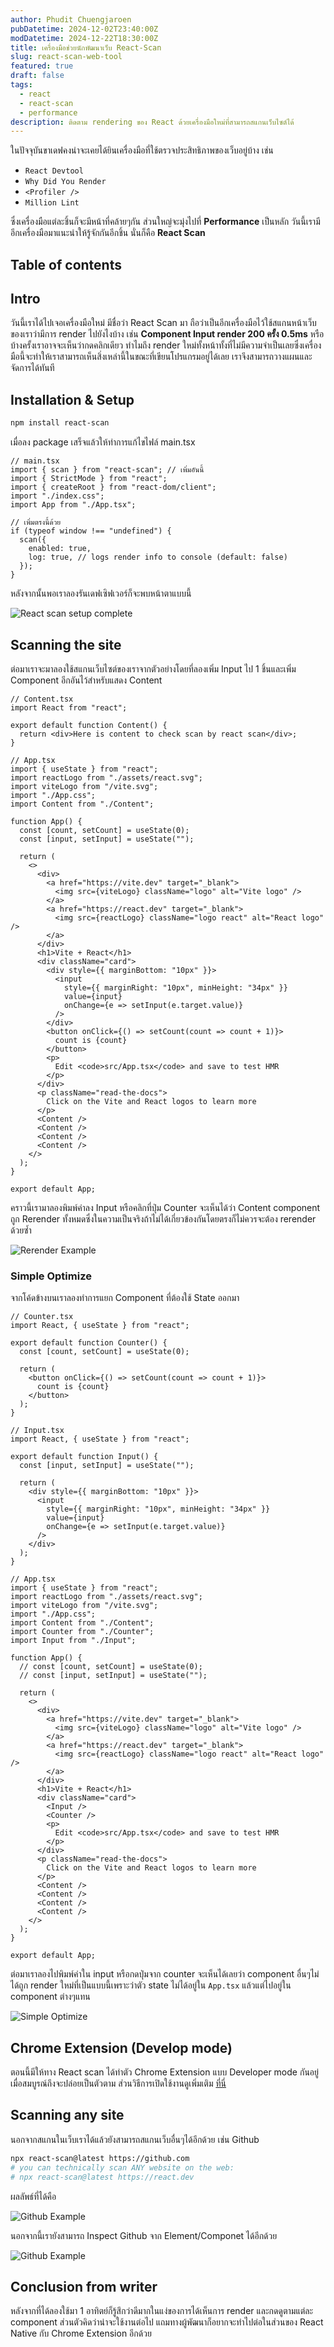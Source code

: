 ```yaml
---
author: Phudit Chuengjaroen
pubDatetime: 2024-12-02T23:40:00Z
modDatetime: 2024-12-22T18:30:00Z
title: เครื่องมือช่วยนักพัฒนาเว็บ React-Scan
slug: react-scan-web-tool
featured: true
draft: false
tags:
  - react
  - react-scan
  - performance
description: ติดตาม rendering ของ React ด้วยเครื่องมือใหม่ที่สามารถสแกนเว็บไซต์ได้
---
```


ในปัจจุบันขาเดฟคงน่าจะเคยได้ยินเครื่องมือที่ใช้ตรวจประสิทธิภาพของเว็บอยู่บ้าง เช่น

- `React Devtool`
- `Why Did You Render`
- `<Profiler />`
- `Million Lint`

ซึ่งเครื่องมือแต่ละชิ้นก็จะมีหน้าที่คล้ายๆกัน ส่วนใหญ่จะมุ่งไปที่ <b>Performance</b> เป็นหลัก วันนี้เรามีอีกเครื่องมือมาแนะนำให้รู้จักกันอีกชิ้น นั่นก็คือ <b>React Scan</b>

## Table of contents

## Intro

วันนี้เราได้ไปเจอเครื่องมือใหม่ มีชื่อว่า React Scan มา ถือว่าเป็นอีกเครื่องมือไว้ใช้สแกนหน้าเว็บของเราว่ามีการ render ไปยังไงบ้าง เช่น <b>Component Input render 200 ครั้ง 0.5ms</b> หรือบ้างครั้งเราอาจจะเห็นว่ากดคลิกเดียว ทำไมถึง render ใหม่ทั้งหน้าทั้งที่ไม่มีความจำเป็นเลยซึ่งเครื่องมือนี้จะทำให้เราสามารถเห็นสิ่งเหล่านี้ในขณะที่เขียนโปรแกรมอยู่ได้เลย เราจึงสามารถวางแผนและจัดการได้ทันที

## Installation & Setup

```bash
npm install react-scan
```

เมื่อลง package เสร็จแล้วให้ทำการแก้ไขไฟล์ main.tsx

```tsx
// main.tsx
import { scan } from "react-scan"; // เพิ่มอันนี้
import { StrictMode } from "react";
import { createRoot } from "react-dom/client";
import "./index.css";
import App from "./App.tsx";

// เพิ่มตรงนี้ด้วย
if (typeof window !== "undefined") {
  scan({
    enabled: true,
    log: true, // logs render info to console (default: false)
  });
}
```

หลังจากนั้นพอเราลองรันเดฟเซิฟเวอร์ก็จะพบหน้าตาแบบนี้

![React scan setup complete](@assets/react-scan/starter-vite-typescript.png)

## Scanning the site

ต่อมาเราจะมาลองใช้สแกนเว็บไซต์ของเราจากตัวอย่างโดยที่ลองเพิ่ม Input ไป 1 ชิ้นและเพิ่ม Component อีกอันไว้สำหรับแสดง Content

```tsx
// Content.tsx
import React from "react";

export default function Content() {
  return <div>Here is content to check scan by react scan</div>;
}
```

```tsx
// App.tsx
import { useState } from "react";
import reactLogo from "./assets/react.svg";
import viteLogo from "/vite.svg";
import "./App.css";
import Content from "./Content";

function App() {
  const [count, setCount] = useState(0);
  const [input, setInput] = useState("");

  return (
    <>
      <div>
        <a href="https://vite.dev" target="_blank">
          <img src={viteLogo} className="logo" alt="Vite logo" />
        </a>
        <a href="https://react.dev" target="_blank">
          <img src={reactLogo} className="logo react" alt="React logo" />
        </a>
      </div>
      <h1>Vite + React</h1>
      <div className="card">
        <div style={{ marginBottom: "10px" }}>
          <input
            style={{ marginRight: "10px", minHeight: "34px" }}
            value={input}
            onChange={e => setInput(e.target.value)}
          />
        </div>
        <button onClick={() => setCount(count => count + 1)}>
          count is {count}
        </button>
        <p>
          Edit <code>src/App.tsx</code> and save to test HMR
        </p>
      </div>
      <p className="read-the-docs">
        Click on the Vite and React logos to learn more
      </p>
      <Content />
      <Content />
      <Content />
      <Content />
    </>
  );
}

export default App;
```

คราวนี้เรามาลองพิมพ์ค่าลง Input หรือคลิกที่ปุ่ม Counter
จะเห็นได้ว่า Content component ถูก Rerender ทั้งหมดซึ่งในความเป็นจริงถ้าไม่ได้เกี่ยวข้องกันโดยตรงก็ไม่ควรจะต้อง rerender ด้วยซ้ำ

![Rerender Example](@assets/react-scan/re-render-example.png)

### Simple Optimize

จากโค้ดข้างบนเราลองทำการแยก Component ที่ต้องใช้ State ออกมา

```tsx
// Counter.tsx
import React, { useState } from "react";

export default function Counter() {
  const [count, setCount] = useState(0);

  return (
    <button onClick={() => setCount(count => count + 1)}>
      count is {count}
    </button>
  );
}
```

```tsx
// Input.tsx
import React, { useState } from "react";

export default function Input() {
  const [input, setInput] = useState("");

  return (
    <div style={{ marginBottom: "10px" }}>
      <input
        style={{ marginRight: "10px", minHeight: "34px" }}
        value={input}
        onChange={e => setInput(e.target.value)}
      />
    </div>
  );
}
```

```tsx
// App.tsx
import { useState } from "react";
import reactLogo from "./assets/react.svg";
import viteLogo from "/vite.svg";
import "./App.css";
import Content from "./Content";
import Counter from "./Counter";
import Input from "./Input";

function App() {
  // const [count, setCount] = useState(0);
  // const [input, setInput] = useState("");

  return (
    <>
      <div>
        <a href="https://vite.dev" target="_blank">
          <img src={viteLogo} className="logo" alt="Vite logo" />
        </a>
        <a href="https://react.dev" target="_blank">
          <img src={reactLogo} className="logo react" alt="React logo" />
        </a>
      </div>
      <h1>Vite + React</h1>
      <div className="card">
        <Input />
        <Counter />
        <p>
          Edit <code>src/App.tsx</code> and save to test HMR
        </p>
      </div>
      <p className="read-the-docs">
        Click on the Vite and React logos to learn more
      </p>
      <Content />
      <Content />
      <Content />
      <Content />
    </>
  );
}

export default App;
```

ต่อมาเราลองไปพิมพ์ค่าใน input หรือกดปุ่มจาก counter จะเห็นได้เลยว่า component อื่นๆไม่ได้ถูก render ใหม่ที่เป็นแบบนี้เพราะว่าตัว state ไม่ได้อยู่ใน `App.tsx` แล้วแต่ไปอยู่ใน component ต่างๆแทน

![Simple Optimize](@assets/react-scan/simple-optimize.gif)

## Chrome Extension (Develop mode)

ตอนนี้มีให้ทาง React scan ได้ทำตัว Chrome Extension แบบ Developer mode กันอยู่เมื่อสมบูรณ์ถึงจะปล่อยเป็นตัวตาม ส่วนวิธีการเปิดใช้งานดูเพิ่มเติม [ที่นี่](https://github.com/aidenybai/react-scan/blob/main/CHROME_EXTENSION_GUIDE.md)

## Scanning any site

นอกจากสแกนในเว็บเราได้แล้วยังสามารถสแกนเว็บอื่นๆได้อีกด้วย เช่น Github

```bash
npx react-scan@latest https://github.com
# you can technically scan ANY website on the web:
# npx react-scan@latest https://react.dev
```

ผลลัพธ์ที่ได้คือ

![Github Example](@assets/react-scan/scanning-any-site.png)

นอกจากนี้เรายังสามารถ Inspect Github จาก Element/Componet ได้อีกด้วย

![Github Example](@assets/react-scan/inspect-on-element.png)

## Conclusion from writer

หลังจากที่ได้ลองใช้มา 1 อาทิตย์ก็รู้สึกว่าดีมากในแง่ของการได้เห็นการ render และกดดูตามแต่ละ component ส่วนตัวคิดว่าน่าจะใช้งานต่อไป แถมทางผู้พัฒนาก็อยากจะทำไปต่อในส่วนของ React Native กับ Chrome Extension อีกด้วย
